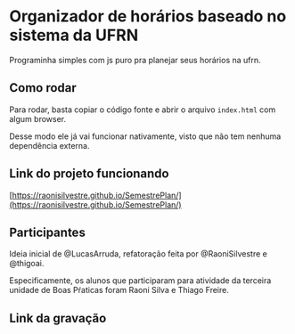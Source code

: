 # Organizador de horários baseado no sistema da UFRN

Programinha simples com js puro pra planejar seus horários na ufrn.

## Como rodar

Para rodar, basta copiar o código fonte e abrir o arquivo `index.html` com algum
browser.

Desse modo ele já vai funcionar nativamente, visto que não tem nenhuma
dependência externa.

## Link do projeto funcionando

[https://raonisilvestre.github.io/SemestrePlan/](https://raonisilvestre.github.io/SemestrePlan/)

## Participantes

Ideia inicial de @LucasArruda, refatoração feita por @RaoniSilvestre e @thigoai.

Especificamente, os alunos que participaram para atividade da terceira unidade
de Boas Pŕaticas foram Raoni Silva e Thiago Freire.

## Link da gravação


